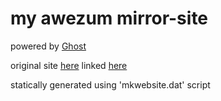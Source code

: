 my awezum mirror-site
=====================

powered by [Ghost](https://ghost.org/)

original site [here](http://ghost-thewisenerd.rhcloud.com/) linked [here](http://thewisenerd.no-ip.org/)

statically generated using 'mkwebsite.dat' script
